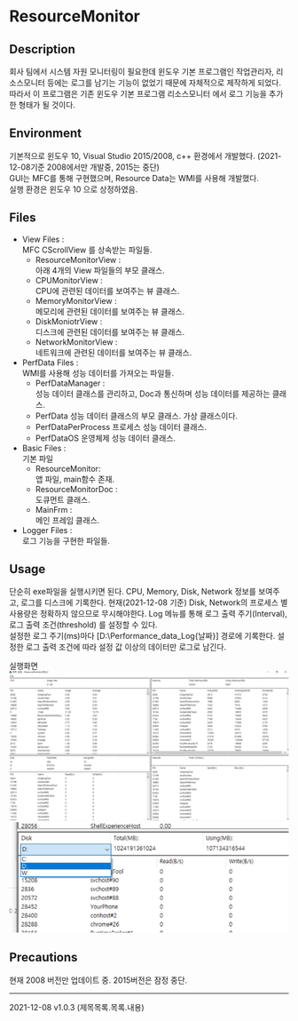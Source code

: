 # ResourceMonitor

## Description
회사 팀에서 시스템 자원 모니터링이 필요한데 윈도우 기본 프로그램인 작업관리자, 리소스모니터 등에는 로그를 남기는 기능이 없었기 때문에 자체적으로 제작하게 되었다.
따라서 이 프로그램은 기존 윈도우 기본 프로그램 리소스모니터 에서 로그 기능을 추가한 형태가 될 것이다.  


## Environment
기본적으로 윈도우 10, Visual Studio 2015/2008,  c++ 환경에서 개발했다. (2021-12-08기준 2008에서만 개발중, 2015는 중단)  
GUI는 MFC를 통해 구현했으며, Resource Data는 WMI를 사용해 개발했다.  
실행 환경은 윈도우 10 으로 상정하였음.

## Files
* View Files :  
MFC CScrollView 를 상속받는 파일들.
    * ResourceMonitorView :  
    아래 4개의 View 파일들의 부모 클래스. 
    * CPUMonitorView :  
    CPU에 관련된 데이터를 보여주는 뷰 클래스.
    * MemoryMonitorView :  
    메모리에 관련된 데이터를 보여주는 뷰 클래스.
    * DiskMoniotrView :  
    디스크에 관련된 데이터를 보여주는 뷰 클래스.
    * NetworkMonitorView :  
    네트워크에 관련된 데이터를 보여주는 뷰 클래스.
* PerfData Files :  
WMI를 사용해 성능 데이터를 가져오는 파일들.
    * PerfDataManager :  
    성능 데이터 클래스를 관리하고, Doc과 통신하며 성능 데이터를 제공하는 클래스.
    * PerfData
    성능 데이터 클래스의 부모 클래스. 가상 클래스이다.
    * PerfDataPerProcess
    프로세스 성능 데이터 클래스.
    * PerfDataOS
    운영체제 성능 데이터 클래스.
* Basic Files :  
기본 파일
    * ResourceMonitor:  
    앱 파일, main함수 존재.
    * ResourceMonitorDoc :  
    도큐먼트 클래스.
    * MainFrm :  
    메인 프레임 클래스.
* Logger Files :  
로그 기능을 구현한 파일들.

## Usage
단순히 exe파일을 실행시키면 된다. 
CPU, Memory, Disk, Network 정보를 보여주고, 로그를 디스크에 기록한다.
현재(2021-12-08 기준) Disk, Network의 프로세스 별 사용량은 정확하지 않으므로 무시해야한다.
Log 메뉴를 통해 로그 출력 주기(Interval), 로그 출력 조건(threshold) 를 설정할 수 있다.  
설정한 로그 주기(ms)마다 [D:\Performance_data_Log\{날짜}] 경로에 기록한다. 
설정한 로그 출력 조건에 따라 설정 값 이상의 데이터만 로그로 남긴다.

실행화면  
![실행화면](https://github.com/jidungg/ResourceMonitor/blob/master/img/v2.0.0.PNG?raw=true)
![로그설정](https://github.com/jidungg/ResourceMonitor/blob/master/img/v1.2.0.PNG?raw=true)

## Precautions
현재 2008 버전만 업데이트 중. 2015버전은 잠정 중단.  
* * *  


2021-12-08 v1.0.3 (제목목록.목록.내용)



